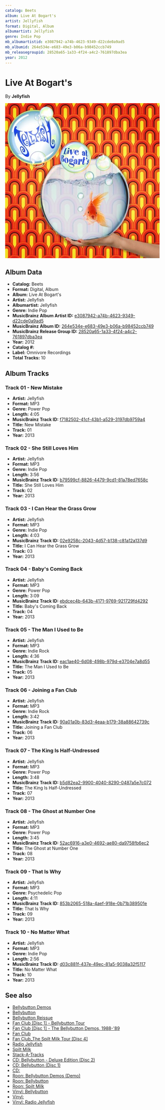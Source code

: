 ```yaml
---
catalog: Beets
album: Live At Bogart's
artist: Jellyfish
format: Digital, Album
albumartist: Jellyfish
genre: Indie Pop
mb_albumartistid: e3087942-a74b-4623-9349-d22cde0a9ad5
mb_albumid: 264e534e-e683-49e3-b06a-b98452ccb749
mb_releasegroupid: 28520a65-1a33-4f24-a4c2-761897dba3ea
year: 2012
---
```


# Live At Bogart's

By **Jellyfish**

![](../../assets/beetscovers/Jellyfish-Live_At_Bogarts.jpg)

## Album Data

- **Catalog:** Beets
- **Format:** Digital, Album
- **Album:** Live At Bogart's
- **Artist:** Jellyfish
- **Albumartist:** Jellyfish
- **Genre:** Indie Pop
- **MusicBrainz Album Artist ID:** [e3087942-a74b-4623-9349-d22cde0a9ad5](https://musicbrainz.org/artist/e3087942-a74b-4623-9349-d22cde0a9ad5)
- **MusicBrainz Album ID:** [264e534e-e683-49e3-b06a-b98452ccb749](https://musicbrainz.org/release/264e534e-e683-49e3-b06a-b98452ccb749)
- **MusicBrainz Release Group ID:** [28520a65-1a33-4f24-a4c2-761897dba3ea](https://musicbrainz.org/release-group/28520a65-1a33-4f24-a4c2-761897dba3ea)
- **Year:** 2012
- **Catalog #:** 
- **Label:** Omnivore Recordings
- **Total Tracks:** 10

## Album Tracks

### Track 01 - New Mistake

- **Artist:** Jellyfish
- **Format:** MP3
- **Genre:** Power Pop
- **Length:** 4:05
- **MusicBrainz Track ID:** [f7182502-41cf-43b1-a529-3197db9759a4](https://musicbrainz.org/recording/f7182502-41cf-43b1-a529-3197db9759a4)
- **Title:** New Mistake
- **Track:** 01
- **Year:** 2013

### Track 02 - She Still Loves Him

- **Artist:** Jellyfish
- **Format:** MP3
- **Genre:** Indie Pop
- **Length:** 3:56
- **MusicBrainz Track ID:** [b79599cf-8826-4479-9cd1-81a78ed7658c](https://musicbrainz.org/recording/b79599cf-8826-4479-9cd1-81a78ed7658c)
- **Title:** She Still Loves Him
- **Track:** 02
- **Year:** 2013

### Track 03 - I Can Hear the Grass Grow

- **Artist:** Jellyfish
- **Format:** MP3
- **Genre:** Indie Pop
- **Length:** 4:03
- **MusicBrainz Track ID:** [02e9258c-2043-4d57-b138-c81a12a137d9](https://musicbrainz.org/recording/02e9258c-2043-4d57-b138-c81a12a137d9)
- **Title:** I Can Hear the Grass Grow
- **Track:** 03
- **Year:** 2013

### Track 04 - Baby's Coming Back

- **Artist:** Jellyfish
- **Format:** MP3
- **Genre:** Power Pop
- **Length:** 3:09
- **MusicBrainz Track ID:** [ebdcec4b-643b-4171-9769-921729fd4292](https://musicbrainz.org/recording/ebdcec4b-643b-4171-9769-921729fd4292)
- **Title:** Baby's Coming Back
- **Track:** 04
- **Year:** 2013

### Track 05 - The Man I Used to Be

- **Artist:** Jellyfish
- **Format:** MP3
- **Genre:** Indie Rock
- **Length:** 4:36
- **MusicBrainz Track ID:** [eac1ae40-6d08-498b-979d-e3704e7a8d55](https://musicbrainz.org/recording/eac1ae40-6d08-498b-979d-e3704e7a8d55)
- **Title:** The Man I Used to Be
- **Track:** 05
- **Year:** 2013

### Track 06 - Joining a Fan Club

- **Artist:** Jellyfish
- **Format:** MP3
- **Genre:** Indie Rock
- **Length:** 3:42
- **MusicBrainz Track ID:** [90a01a0b-83d3-4eaa-b179-38a88642739c](https://musicbrainz.org/recording/90a01a0b-83d3-4eaa-b179-38a88642739c)
- **Title:** Joining a Fan Club
- **Track:** 06
- **Year:** 2013

### Track 07 - The King Is Half-Undressed

- **Artist:** Jellyfish
- **Format:** MP3
- **Genre:** Power Pop
- **Length:** 3:48
- **MusicBrainz Track ID:** [b5d82ea2-9900-4040-8290-0487a5e7c072](https://musicbrainz.org/recording/b5d82ea2-9900-4040-8290-0487a5e7c072)
- **Title:** The King Is Half-Undressed
- **Track:** 07
- **Year:** 2013

### Track 08 - The Ghost at Number One

- **Artist:** Jellyfish
- **Format:** MP3
- **Genre:** Power Pop
- **Length:** 3:45
- **MusicBrainz Track ID:** [52ac6916-a3e0-4692-ae80-da9758fb6ec2](https://musicbrainz.org/recording/52ac6916-a3e0-4692-ae80-da9758fb6ec2)
- **Title:** The Ghost at Number One
- **Track:** 08
- **Year:** 2013

### Track 09 - That Is Why

- **Artist:** Jellyfish
- **Format:** MP3
- **Genre:** Psychedelic Pop
- **Length:** 4:11
- **MusicBrainz Track ID:** [853b2065-518a-4aef-918e-0b71b389501e](https://musicbrainz.org/recording/853b2065-518a-4aef-918e-0b71b389501e)
- **Title:** That Is Why
- **Track:** 09
- **Year:** 2013

### Track 10 - No Matter What

- **Artist:** Jellyfish
- **Format:** MP3
- **Genre:** Indie Pop
- **Length:** 2:56
- **MusicBrainz Track ID:** [d03c881f-437e-49ec-81a5-9038a32f5117](https://musicbrainz.org/recording/d03c881f-437e-49ec-81a5-9038a32f5117)
- **Title:** No Matter What
- **Track:** 10
- **Year:** 2013


## See also

- [Bellybutton Demos](Bellybutton_Demos.md)
- [Bellybutton](Bellybutton.md)
- [Bellybutton Reissue](Bellybutton_Reissue.md)
- [Fan Club [Disc 1] - Bellybutton Tour](Fan_Club_[Disc_1]_-_Bellybutton_Tour.md)
- [Fan Club [Disc 1] - The Bellybutton Demos, 1988-'89](Fan_Club_[Disc_1]_-_The_Bellybutton_Demos__1988-89.md)
- [Fan Club](Fan_Club.md)
- [Fan Club_The Spilt Milk Tour [Disc 4]](Fan_Club_The_Spilt_Milk_Tour_[Disc_4].md)
- [Radio Jellyfish](Radio_Jellyfish.md)
- [Spilt Milk](Spilt_Milk.md)
- [Stack-A-Tracks](Stack-A-Tracks.md)
- [CD: Bellybutton - Deluxe Edition (Disc 2)](../../CD/Jellyfish/Bellybutton_-_Deluxe_Edition_Disc_2.md)
- [CD: Bellybutton (Disc 1)](../../CD/Jellyfish/Bellybutton_Disc_1.md)
- [CD: ](../../CD/Jellyfish/Jellyfish.md)
- [Roon: Bellybutton Demos (Demo)](../../Roon/Jellyfish/Bellybutton_Demos_Demo.md)
- [Roon: Bellybutton](../../Roon/Jellyfish/Bellybutton.md)
- [Roon: Spilt Milk](../../Roon/Jellyfish/Spilt_Milk.md)
- [Vinyl: Bellybutton](../../Vinyl/Jellyfish/Bellybutton.md)
- [Vinyl: ](../../Vinyl/Jellyfish/Jellyfish.md)
- [Vinyl: Radio Jellyfish](../../Vinyl/Jellyfish/Radio_Jellyfish.md)
